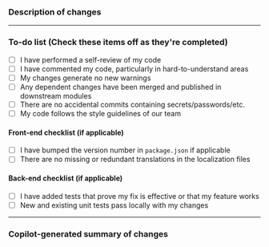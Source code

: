 ### Description of changes

<!--
  Replace this comment with a description of the changes your PR makes.
  Include any info that might be relevant for your teammates to understand and discuss the changes.
  (Also, make sure to add a meaningful title above! Please don't just use the branch name or story number).
-->

<!--
  If you are merging to master, please make sure to add a link to the customer approval below (to Xurrent/Shortcut/ etc.):

  ---
  ### Approved for production at:

--->

---

### To-do list (Check these items off as they're completed)

- [ ] I have performed a self-review of my code
- [ ] I have commented my code, particularly in hard-to-understand areas
- [ ] My changes generate no new warnings
- [ ] Any dependent changes have been merged and published in downstream modules
- [ ] There are no accidental commits containing secrets/passwords/etc.
- [ ] My code follows the style guidelines of our team

#### Front-end checklist (if applicable)

- [ ] I have bumped the version number in `package.json` if applicable
- [ ] There are no missing or redundant translations in the localization files

#### Back-end checklist (if applicable)

- [ ] I have added tests that prove my fix is effective or that my feature works
- [ ] New and existing unit tests pass locally with my changes

---

### Copilot-generated summary of changes

<!--
  Replace this comment with a Copilot-generated summary of your changes.
-->
